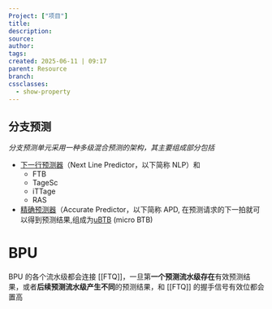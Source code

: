 ```yaml
---
Project: ["项目"]
title: 
description: 
source: 
author: 
tags: 
created: 2025-06-11 | 09:17
parent: Resource
branch: 
cssclasses:
  - show-property
---
```

## 分支预测
*分支预测单元采用一种多级混合预测的架构，其主要组成部分包括*
- [下一行预测器](https://docs.xiangshan.cc/zh-cn/latest/frontend/bp/#nlp)（Next Line Predictor，以下简称 NLP）和
	- FTB
	- TageSc
	- iTTage
	- RAS
- [精确预测器](https://docs.xiangshan.cc/zh-cn/latest/frontend/bp/#apd)（Accurate Predictor，以下简称 APD, 在预测请求的下一拍就可以得到预测结果,组成为[uBTB](https://docs.xiangshan.cc/zh-cn/latest/frontend/bp/#ubtb) (micro BTB)

# BPU
BPU 的各个流水级都会连接 [[FTQ]]，一旦第**一个预测流水级存在**有效预测结果，或者**后续预测流水级产生不同**的预测结果，和 [[FTQ]] 的握手信号有效位都会置高
